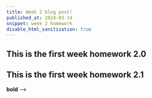 ```yaml
---
title: Week 2 blog post!
published_at: 2024-03-14
snippet: week 2 homework
disable_html_sanitization: true
---
```


## This is the first week homework 2.0

## This is the first week homework 2.1

**bold** -->
